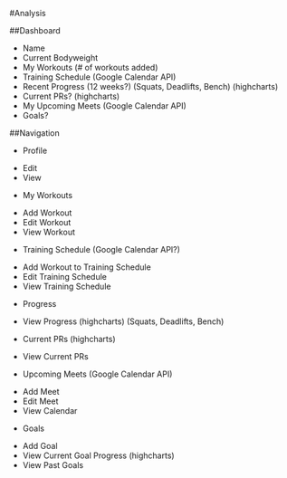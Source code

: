 #Analysis

##Dashboard
- Name
- Current Bodyweight
- My Workouts (# of workouts added)
- Training Schedule (Google Calendar API)
- Recent Progress (12 weeks?) (Squats, Deadlifts, Bench) (highcharts)
- Current PRs? (highcharts)
- My Upcoming Meets (Google Calendar API)
- Goals?

##Navigation
* Profile
- Edit
- View
* My Workouts
- Add Workout
- Edit Workout
- View Workout
* Training Schedule (Google Calendar API?)
- Add Workout to Training Schedule
- Edit Training Schedule
- View Training Schedule
* Progress
- View Progress (highcharts) (Squats, Deadlifts, Bench)
* Current PRs (highcharts)
- View Current PRs
* Upcoming Meets (Google Calendar API)
- Add Meet
- Edit Meet
- View Calendar
* Goals	
- Add Goal
- View Current Goal Progress (highcharts)
- View Past Goals

